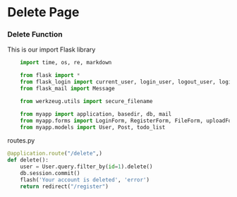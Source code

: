 # Delete Page

### Delete Function

This is our import Flask library

```python
    import time, os, re, markdown

    from flask import *
    from flask_login import current_user, login_user, logout_user, login_required
    from flask_mail import Message

    from werkzeug.utils import secure_filename

    from myapp import application, basedir, db, mail
    from myapp.forms import LoginForm, RegisterForm, FileForm, uploadForm
    from myapp.models import User, Post, todo_list
```

routes.py
```python
@application.route("/delete",)
def delete():
    user = User.query.filter_by(id=1).delete()
    db.session.commit()
    flash('Your account is deleted', 'error')
    return redirect("/register")
```
